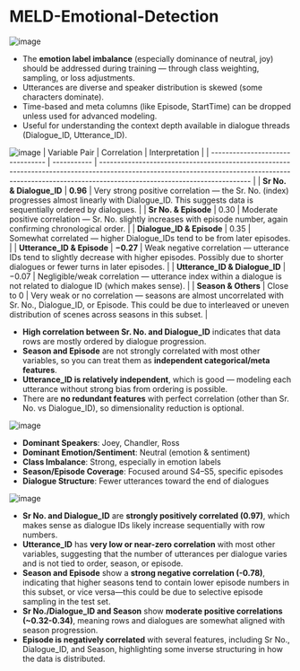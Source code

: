 # MELD-Emotional-Detection

![image](https://github.com/user-attachments/assets/b1bba304-7ebb-4531-a81a-0250847867a7)
- The **emotion label imbalance** (especially dominance of neutral, joy) should be addressed during training — through class weighting, sampling, or loss adjustments.
- Utterances are diverse and speaker distribution is skewed (some characters dominate).
- Time-based and meta columns (like Episode, StartTime) can be dropped unless used for advanced modeling.
- Useful for understanding the context depth available in dialogue threads (Dialogue_ID, Utterance_ID).

![image](https://github.com/user-attachments/assets/d85c1788-5325-49c4-bfaf-5b3530d6852d)
| Variable Pair                    | Correlation | Interpretation                                                                                                                                                                                         |
| -------------------------------- | ----------- | ------------------------------------------------------------------------------------------------------------------------------------------------------------------------------------------------------ |
| **Sr No. & Dialogue\_ID**        | **0.96**    | Very strong positive correlation — the Sr. No. (index) progresses almost linearly with Dialogue\_ID. This suggests data is sequentially ordered by dialogues.                                          |
| **Sr No. & Episode**             | 0.30        | Moderate positive correlation — Sr. No. slightly increases with episode number, again confirming chronological order.                                                                                  |
| **Dialogue\_ID & Episode**       | 0.35        | Somewhat correlated — higher Dialogue\_IDs tend to be from later episodes.                                                                                                                             |
| **Utterance\_ID & Episode**      | **−0.27**   | Weak negative correlation — utterance IDs tend to slightly decrease with higher episodes. Possibly due to shorter dialogues or fewer turns in later episodes.                                          |
| **Utterance\_ID & Dialogue\_ID** | −0.07       | Negligible/weak correlation — utterance index within a dialogue is not related to dialogue ID (which makes sense).                                                                                     |
| **Season & Others**              | Close to 0  | Very weak or no correlation — seasons are almost uncorrelated with Sr. No., Dialogue\_ID, or Episode. This could be due to interleaved or uneven distribution of scenes across seasons in this subset. |

- **High correlation between Sr. No. and Dialogue_ID** indicates that data rows are mostly ordered by dialogue progression.
- **Season and Episode** are not strongly correlated with most other variables, so you can treat them as **independent categorical/meta features**.
- **Utterance_ID is relatively independent**, which is good — modeling each utterance without strong bias from ordering is possible.
- There are **no redundant features** with perfect correlation (other than Sr. No. vs Dialogue_ID), so dimensionality reduction is optional.

![image](https://github.com/user-attachments/assets/8e970221-6b29-4482-8d23-bc1e58cbfeb6)
- **Dominant Speakers**: Joey, Chandler, Ross
- **Dominant Emotion/Sentiment**: Neutral (emotion & sentiment)
- **Class Imbalance**: Strong, especially in emotion labels
- **Season/Episode Coverage**: Focused around S4–S5, specific episodes
- **Dialogue Structure**: Fewer utterances toward the end of dialogues


![image](https://github.com/user-attachments/assets/3339d475-ff79-40c4-89d8-cd5ee07ea6d9)
- **Sr No. and Dialogue_ID** are **strongly positively correlated (0.97)**, which makes sense as dialogue IDs likely increase sequentially with row numbers.
- **Utterance_ID** has **very low or near-zero correlation** with most other variables, suggesting that the number of utterances per dialogue varies and is not tied to order, season, or episode.
- **Season and Episode** show a **strong negative correlation (-0.78)**, indicating that higher seasons tend to contain lower episode numbers in this subset, or vice versa—this could be due to selective episode sampling in the test set.
- **Sr No./Dialogue_ID and Season** show **moderate positive correlations (~0.32-0.34)**, meaning rows and dialogues are somewhat aligned with season progression.
- **Episode is negatively correlated** with several features, including Sr No., Dialogue_ID, and Season, highlighting some inverse structuring in how the data is distributed.
